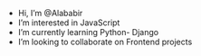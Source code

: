 -  Hi, I’m @Alababir 
- I’m interested in JavaScript
- I’m currently learning Python- Django
- I’m looking to collaborate on Frontend projects


<!---
Alababir/Alababir is a ✨ special ✨ repository because its `README.md` (this file) appears on your GitHub profile.
You can click the Preview link to take a look at your changes.
--->
